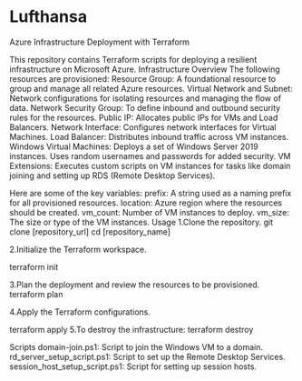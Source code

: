 # Lufthansa

Azure Infrastructure Deployment with Terraform

This repository contains Terraform scripts for deploying a resilient infrastructure on Microsoft Azure.
Infrastructure Overview
The following resources are provisioned:
Resource Group: A foundational resource to group and manage all related Azure resources.
Virtual Network and Subnet: Network configurations for isolating resources and managing the flow of data.
Network Security Group: To define inbound and outbound security rules for the resources.
Public IP: Allocates public IPs for VMs and Load Balancers.
Network Interface: Configures network interfaces for Virtual Machines.
Load Balancer: Distributes inbound traffic across VM instances.
Windows Virtual Machines: Deploys a set of Windows Server 2019 instances. Uses random usernames and passwords for added security.
VM Extensions: Executes custom scripts on VM instances for tasks like domain joining and setting up RDS (Remote Desktop Services).


Here are some of the key variables:
prefix: A string used as a naming prefix for all provisioned resources.
location: Azure region where the resources should be created.
vm_count: Number of VM instances to deploy.
vm_size: The size or type of the VM instances.
Usage
1.Clone the repository.
git clone [repository_url]
cd [repository_name]


2.Initialize the Terraform workspace.

terraform init

3.Plan the deployment and review the resources to be provisioned.
terraform plan

4.Apply the Terraform configurations.

terraform apply
5.To destroy the infrastructure:
terraform destroy


Scripts
domain-join.ps1: Script to join the Windows VM to a domain.
rd_server_setup_script.ps1: Script to set up the Remote Desktop Services.
session_host_setup_script.ps1: Script for setting up session hosts.
